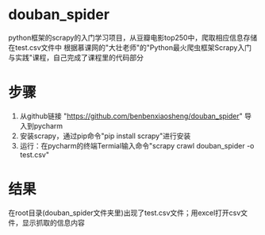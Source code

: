 # douban_spider
python框架的scrapy的入门学习项目，从豆瓣电影top250中，爬取相应信息存储在test.csv文件中
根据慕课网的"大壮老师"的"Python最火爬虫框架Scrapy入门与实践"课程，自己完成了课程里的代码部分

# 步骤
1. 从github链接 "https://github.com/benbenxiaosheng/douban_spider" 导入到pycharm
2. 安装scrapy，通过pip命令"pip install scrapy"进行安装
3. 运行：在pycharm的终端Termial输入命令"scrapy crawl douban_spider -o test.csv"

# 结果
在root目录(douban_spider文件夹里)出现了test.csv文件；用excel打开csv文件，显示抓取的信息内容

